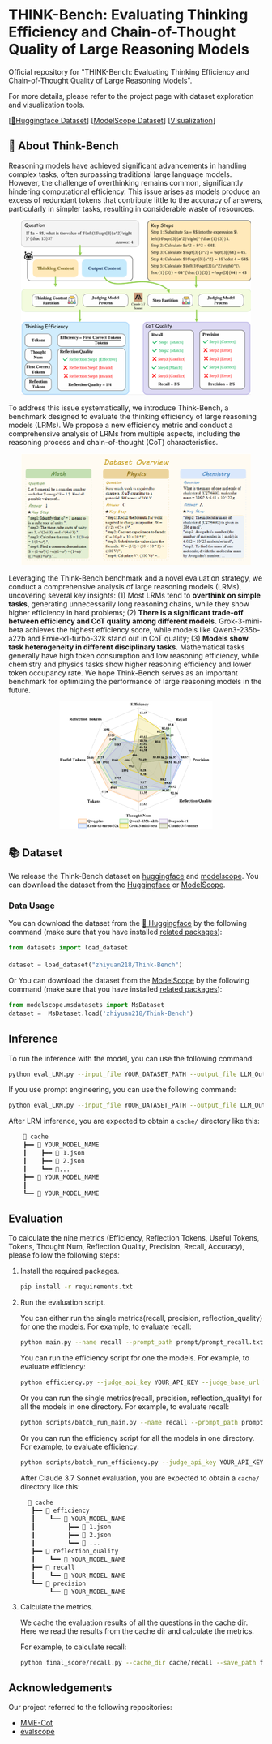 # THINK-Bench: Evaluating Thinking Efficiency and Chain-of-Thought Quality of Large Reasoning Models

Official repository for "THINK-Bench: Evaluating Thinking Efficiency and Chain-of-Thought Quality of Large Reasoning Models".

For more details, please refer to the project page with dataset exploration and visualization tools.

[[🤗Huggingface Dataset](https://huggingface.co/datasets/zhiyuan218/Think-Bench)] [[ModelScope Dataset](https://www.modelscope.cn/datasets/zhiyuan218/Think-Bench)] [[Visualization](https://huggingface.co/datasets/zhiyuan218/Think-Bench/viewer)]

## 👀 About Think-Bench

Reasoning models have achieved significant advancements in handling complex tasks, often surpassing traditional large language models.  However, the challenge of overthinking remains common, significantly hindering computational efficiency.  This issue arises as models produce an excess of redundant tokens that contribute little to the accuracy of answers, particularly in simpler tasks, resulting in considerable waste of resources.

<p align="center">
    <img src="image/pipeline.png" width="90%"> <br>
</p>

To address this issue systematically, we introduce Think-Bench, a benchmark designed to evaluate the thinking efficiency of large reasoning models (LRMs).  We propose a new efficiency metric and conduct a comprehensive analysis of LRMs from multiple aspects, including the reasoning process and chain-of-thought (CoT) characteristics.  

<p align="center">
    <img src="image/dataset overview.png" width="90%"> <br>
</p>

Leveraging the Think-Bench benchmark and a novel evaluation strategy, we conduct a comprehensive analysis of large reasoning models (LRMs), uncovering several key insights: (1) Most LRMs tend to **overthink on simple tasks**, generating unnecessarily long reasoning chains, while they show higher efficiency in hard problems; (2) **There is a significant trade-off between efficiency and CoT quality among different models.**    Grok-3-mini-beta achieves the highest efficiency score, while models like Qwen3-235b-a22b and Ernie-x1-turbo-32k stand out in CoT quality; (3) **Models show task heterogeneity in different disciplinary tasks.** Mathematical tasks generally have high token consumption and low reasoning efficiency, while chemistry and physics tasks show higher reasoning efficiency and lower token occupancy rate. We hope Think-Bench serves as an important benchmark for optimizing the performance of large reasoning models in the future.

<p align="center">
    <img src="image/radar.png" width="60%"> <br>
</p>


## 📚 Dataset

We release the Think-Bench dataset on [huggingface](https://huggingface.co/datasets/zhiyuan218/Think-Bench) and [modelscope](https://www.modelscope.cn/datasets/zhiyuan218/Think-Bench).
You can download the dataset from the [Huggingface](https://huggingface.co/datasets/zhiyuan218/Think-Bench) or [ModelScope](https://www.modelscope.cn/datasets/zhiyuan218/Think-Bench).

### Data Usage

You can download the dataset from the [🤗 Huggingface](https://huggingface.co/datasets/zhiyuan218/Think-Bench) by the following command (make sure that you have installed [related packages](https://huggingface.co/docs/datasets/quickstart)):

```python
from datasets import load_dataset

dataset = load_dataset("zhiyuan218/Think-Bench")
```

Or You can download the dataset from the [ModelScope](https://www.modelscope.cn/datasets/zhiyuan218/Think-Bench) by the following command (make sure that you have installed [related packages](https://www.modelscope.cn/docs/intro/quickstart)):

```python
from modelscope.msdatasets import MsDataset
dataset =  MsDataset.load('zhiyuan218/Think-Bench')
```

## Inference

To run the inference with the model, you can use the following command:
```bash
python eval_LRM.py --input_file YOUR_DATASET_PATH --output_file LLM_Output/YOUR_MODEL_NAME.json --openai_api_key YOUR_API_KEY --llm_url YOUR_LLM_URL --model YOUR_MODEL_NAME 
```
If you use prompt engineering, you can use the following command:
```bash
python eval_LRM.py --input_file YOUR_DATASET_PATH --output_file LLM_Output_Prompt/YOUR_MODEL_NAME.json --openai_api_key YOUR_API_KEY --llm_url YOUR_LLM_URL --model YOUR_MODEL_NAME --prompt
```

After LRM inference, you are expected to obtain a `cache/` directory like this:
```
    📂 cache
    ┣━━ 📂 YOUR_MODEL_NAME
    ┃    ┣━━ 📄 1.json
    ┃    ┣━━ 📄 2.json
    ┃    ┗━━ 📄...
    ┣━━ 📂 YOUR_MODEL_NAME
    ┃   
    ┗━━ 📂 YOUR_MODEL_NAME
```

## Evaluation

To calculate the nine metrics (Efficiency, Reflection Tokens, Useful Tokens, Tokens, Thought Num,  Reflection Quality, Precision, Recall, Accuracy), please follow the following steps:
1. Install the required packages.
    ```bash
    pip install -r requirements.txt
    ```
2. Run the evaluation script.

     You can either run the single metrics(recall, precision, reflection_quality) for one the models. For example, to evaluate recall:
     ```bash
     python main.py --name recall --prompt_path prompt/prompt_recall.txt --data_path YOUR_MODEL_INFER_DATA_PATH --openai_api_key YOUR_API_KEY --llm_url YOUR_LLM_URL --cache_dir cache/recall/YOUR_MODEL_NAME
     ```

     You can run the efficiency script for one the models. For example, to evaluate efficiency:
     ```bash
     python efficiency.py --judge_api_key YOUR_API_KEY --judge_base_url YOUR_JUDGE_URL --json_path YOUR_MODEL_INFER_DATA_PATH --cache_dir cache/efficiency/YOUR_MODEL_NAME --output_dir final_results/efficiency/YOUR_MODEL_NAME/
     ```

     Or you can run the single metrics(recall, precision, reflection_quality) for all the models in one directory. For example, to evaluate recall:

     ```bash
     python scripts/batch_run_main.py --name recall --prompt_path prompt/prompt_recall.txt --llm_output_dir YOUR_MODEL_INFER_DATA_PATH --openai_api_key YOUR_API_KEY --llm_url YOUR_LLM_URL
     ```

     Or you can run the efficiency script for all the models in one directory. For example, to evaluate efficiency:
     ```bash
     python scripts/batch_run_efficiency.py --judge_api_key YOUR_API_KEY --judge_base_url YOUR_JUDGE_URL --llm_output_dir YOUR_MODEL_INFER_DATA_PATH
     ```

     After Claude 3.7 Sonnet evaluation, you are expected to obtain a `cache/` directory like this:
    ```
      📂 cache
       ┣━━ 📂 efficiency
       ┃    ┗━━ 📂 YOUR_MODEL_NAME
       ┃         ┣━━ 📄 1.json
       ┃         ┣━━ 📄 2.json
       ┃         ┗━━ 📄 ...
       ┣━━ 📂 reflection_quality
       ┃    ┗━━ 📂 YOUR_MODEL_NAME
       ┣━━ 📂 recall
       ┃    ┗━━ 📂 YOUR_MODEL_NAME
       ┗━━ 📂 precision
            ┗━━ 📂 YOUR_MODEL_NAME
    ```

3. Calculate the metrics.

     We cache the evaluation results of all the questions in the cache dir. Here we read the results from the cache dir and calculate the metrics. 

     For example, to calculate recall:
     ```bash
     python final_score/recall.py --cache_dir cache/recall --save_path final_results
     ```
     


## Acknowledgements
Our project referred to the following repositories:
- [MME-Cot](https://github.com/MME-Benchmarks/MME-CoT)
- [evalscope](https://github.com/modelscope/evalscope)
